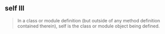 ##  self III

> In a class or module definition (but outside of any method definition contained therein), self is the class or module object being defined.
